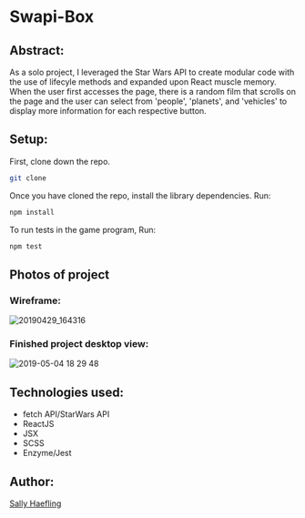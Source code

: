 # Swapi-Box

## Abstract:

As a solo project, I leveraged the Star Wars API to create modular code with the use of lifecyle methods and expanded upon React muscle memory. When the user first accesses the page, there is a random film that scrolls on the page and the user can select from 'people', 'planets', and 'vehicles' to display more information for each respective button.

## Setup:

First, clone down the repo.

```bash
git clone 
```

Once you have cloned the repo, install the library dependencies. Run:

```bash
npm install
```
To run tests in the game program, Run:
```bash
npm test
```

## Photos of project

### Wireframe:

![20190429_164316](https://user-images.githubusercontent.com/40863560/57186374-27e7ce00-6e9b-11e9-8aec-06cff006d11f.jpg)

### Finished project desktop view:

![2019-05-04 18 29 48](https://user-images.githubusercontent.com/40863560/57186343-bb6ccf00-6e9a-11e9-9880-110c088ae00d.gif)

## Technologies used:

* fetch API/StarWars API
* ReactJS 
* JSX 
* SCSS
* Enzyme/Jest

## Author:

[Sally Haefling](https://github.com/SallyHaefling)

